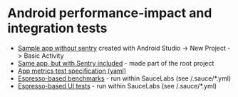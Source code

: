 # Android performance-impact and integration tests

* [Sample app without sentry](./test-app-plain) created with Android Studio -> New Project -> Basic Activity
* [Same app, but with Sentry included](./test-app-sentry) - made part of the root project
* [App metrics test specification (yaml)](./metrics-test.yml)
* [Espresso-based benchmarks](./sentry-uitest-android-benchmark) - run within SauceLabs (see /.sauce/*.yml)
* [Espresso-based UI tests](./sentry-uitest-android) - run within SauceLabs (see /.sauce/*.yml)
